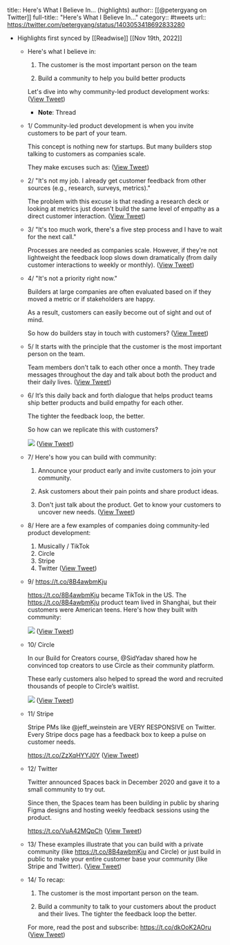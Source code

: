 title:: Here's What I Believe In... (highlights)
author:: [[@petergyang on Twitter]]
full-title:: "Here's What I Believe In..."
category:: #tweets
url:: https://twitter.com/petergyang/status/1403053418692833280

- Highlights first synced by [[Readwise]] [[Nov 19th, 2022]]
	- Here's what I believe in:
	  
	  1. The customer is the most important person on the team
	  
	  2. Build a community to help you build better products
	  
	  Let's dive into why community-led product development works: ([View Tweet](https://twitter.com/petergyang/status/1403053388066033667))
		- **Note**: Thread
	- 1/ Community-led product development is when you invite customers to be part of your team.
	  
	  This concept is nothing new for startups. But many builders stop talking to customers as companies scale. 
	  
	  They make excuses such as: ([View Tweet](https://twitter.com/petergyang/status/1403053389370454017))
	- 2/ "It's not my job. I already get customer feedback from other sources (e.g., research, surveys, metrics)."
	  
	  The problem with this excuse is that reading a research deck or looking at metrics just doesn't build the same level of empathy as a direct customer interaction. ([View Tweet](https://twitter.com/petergyang/status/1403053390725144580))
	- 3/ "It's too much work, there's a five step process and I have to wait for the next call."
	  
	  Processes are needed as companies scale. However, if they're not lightweight the feedback loop slows down dramatically (from daily customer interactions to weekly or monthly). ([View Tweet](https://twitter.com/petergyang/status/1403053392058982402))
	- 4/ "It's not a priority right now."
	  
	  Builders at large companies are often evaluated based on if they moved a metric or if stakeholders are happy.
	  
	  As a result, customers can easily become out of sight and out of mind.
	  
	  So how do builders stay in touch with customers? ([View Tweet](https://twitter.com/petergyang/status/1403053393380184072))
	- 5/ It starts with the principle that the customer is the most important person on the team.
	  
	  Team members don't talk to each other once a month. They trade messages throughout the day and talk about both the product and their daily lives. ([View Tweet](https://twitter.com/petergyang/status/1403053394609143810))
	- 6/ It’s this daily back and forth dialogue that helps product teams ship better products and build empathy for each other. 
	  
	  The tighter the feedback loop, the better.
	  
	  So how can we replicate this with customers? 
	  
	  ![](https://pbs.twimg.com/media/E3ilodtUUAIgIdV.png) ([View Tweet](https://twitter.com/petergyang/status/1403053399948419072))
	- 7/ Here's how you can build with community:
	  
	  1. Announce your product early and invite customers to join your community.
	  
	  2. Ask customers about their pain points and share product ideas. 
	  
	  3. Don't just talk about the product. Get to know your customers to uncover new needs. ([View Tweet](https://twitter.com/petergyang/status/1403053401382866944))
	- 8/ Here are a few examples of companies doing community-led product development:
	  
	  1. Musically / TikTok
	  2. Circle
	  3. Stripe
	  4. Twitter ([View Tweet](https://twitter.com/petergyang/status/1403053402704072704))
	- 9/ https://t.co/8B4awbmKju
	  
	  https://t.co/8B4awbmKju became TikTok in the US. The https://t.co/8B4awbmKju product team lived in Shanghai, but their customers were American teens. Here's how they built with community: 
	  
	  ![](https://pbs.twimg.com/media/E3ilo5GUcAMpHUC.png) ([View Tweet](https://twitter.com/petergyang/status/1403053407623995393))
	- 10/ Circle
	  
	  In our Build for Creators course, @SidYadav shared how he convinced top creators to use Circle as their community platform.
	  
	  These early customers also helped to spread the word and recruited thousands of people to Circle’s waitlist. 
	  
	  ![](https://pbs.twimg.com/media/E3ilpMIVgAM4OmN.png) ([View Tweet](https://twitter.com/petergyang/status/1403053412376215556))
	- 11/ Stripe
	  
	  Stripe PMs like @jeff_weinstein are VERY RESPONSIVE on Twitter. Every Stripe docs page has a feedback box to keep a pulse on customer needs.
	  
	  https://t.co/ZzXqHYYJ0Y ([View Tweet](https://twitter.com/petergyang/status/1403053413995147265))
	- 12/ Twitter
	  
	  Twitter announced Spaces back in December 2020 and gave it to a small community to try out. 
	  
	  Since then, the Spaces team has been building in public by sharing Figma designs and hosting weekly feedback sessions using the product.
	  
	  https://t.co/VuA42MQpCh ([View Tweet](https://twitter.com/petergyang/status/1403053415442227200))
	- 13/ These examples illustrate that you can build with a private community (like https://t.co/8B4awbmKju and Circle) or just build in public to make your entire customer base your community (like Stripe and Twitter). ([View Tweet](https://twitter.com/petergyang/status/1403053417031888899))
	- 14/ To recap:
	  
	  1. The customer is the most important person on the team.
	  
	  2. Build a community to talk to your customers about the product and their lives. The tighter the feedback loop the better.
	  
	  For more, read the post and subscribe:
	  https://t.co/dkOoK2AOru ([View Tweet](https://twitter.com/petergyang/status/1403053418692833280))